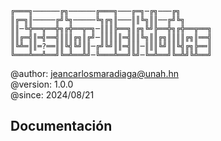 ```
╔═══╗──────╔╗──────╔═══╗───╔═╗─╔╗───╔╗
║╔═╗║─────╔╝╚╗─────╚╗╔╗║───║║╚╗║║──╔╝╚╗
║║─╚╬══╦══╬╗╔╬══╦═╗─║║║╠══╗║╔╗╚╝╠══╬╗╔╬══╦══╗
║║╔═╣║═╣══╣║║║╔╗║╔╝─║║║║║═╣║║╚╗║║╔╗║║║║╔╗║══╣
║╚╩═║║═?══║║╚╣╚╝║║─╔╝╚╝║║═╣║║─║║║╚╝║║╚╣╔╗╠══║
╚═══╩══╩══╝╚═╩══╩╝─╚═══╩══╝╚╝─╚═╩══╝╚═╩╝╚╩══╝
```

@author: jeancarlosmaradiaga@unah.hn<br>
@version: 1.0.0<br>
@since:  2024/08/21

## Documentación
